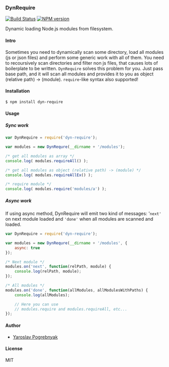 ### DynRequire

[![Build Status](https://travis-ci.org/yyyar/dyn-require.svg?branch=master)](https://travis-ci.org/yyyar/dyn-require) [![NPM version](https://badge.fury.io/js/dyn-require.svg)](http://badge.fury.io/js/dyn-require)

Dynamic loading Node.js modules from filesystem.

#### Intro
Sometimes you need to dynamically scan some directory, load all modules (js or json files) and perform some generic work with all of them.
You need to recoursively scan directories and filter non js files, that causes lots of boilerplate to be written. `DynRequire` solves
this problem for you. Just pass base path, and it will scan all modules and provides it to you as object (relative path) -> (module).
`require`-like syntax also supported!

#### Installation
```bash
$ npm install dyn-require
```

#### Usage

##### Sync work
```javascript
var DynRequire = require('dyn-require');

var modules = new DynRequre(__dirname + '/modules');

/* get all modules as array */
console.log( modules.requireAll() );

/* get all modules as object (relative path) -> (module) */
console.log( modules.requireAllEx() );

/* require module */
console.log( modules.require('modules/a') );
```

##### Async work
If using async method, DynRequire will emit two kind of messages: '`next'` on next module loaded and `'done'` when all modules are scanned and loaded.


```javascript
var DynRequire = require('dyn-require');

var modules = new DynRequre(__dirname + '/modules', {
    async: true
});

/* Next module */
modules.on('next', function(relPath, module) {
    console.log(relPath, module);
});

/* All modules */
modules.on('done', function(allModules, allModulesWithPaths) {
    console.log(allModules);

    // Here you can use 
    // modules.require and modules.requireAll, etc...
});
```

#### Author
* [Yaroslav Pogrebnyak](https://github.com/yyyar/)

#### License
MIT

